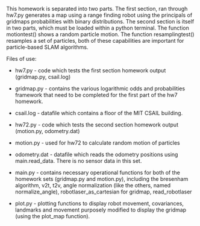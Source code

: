 This homework is separated into two parts. The first section, ran through hw7.py generates a map using a range finding robot using the principals of gridmaps probabilities with binary distributions. The second section is itself in two parts, which must be loaded within a python terminal. The function motiontest() shows a random particle motion. The function resamplingtest() resamples a set of particles, both of these capabilities are important for particle-based SLAM algorithms.

Files of use:
* hw7.py - code which tests the first section homework output (gridmap.py, csail.log)

* gridmap.py - contains the various logarithmic odds and probabilities framework that need to be completed for the first part of the hw7 homework.

* csail.log - datafile which contains a floor of the MIT CSAIL building.  

* hw72.py - code which tests the second section homework output (motion.py, odometry.dat)

* motion.py - used for hw72 to calculate random motion of particles

* odometry.dat - datafile which reads the odometry positions using main.read_data. There is no sensor data in this set.

* main.py - contains necessary operational functions for both of the homework sets (gridmap.py and motion.py), including the bresenham algorithm, v2t, t2v, angle normalization (like the others, named normalize_angle), robotlaser_as_cartesian for gridmap, read_robotlaser

* plot.py - plotting functions to display robot movement, covariances, landmarks and movement purposely modified to display the gridmap (using the plot_map function).